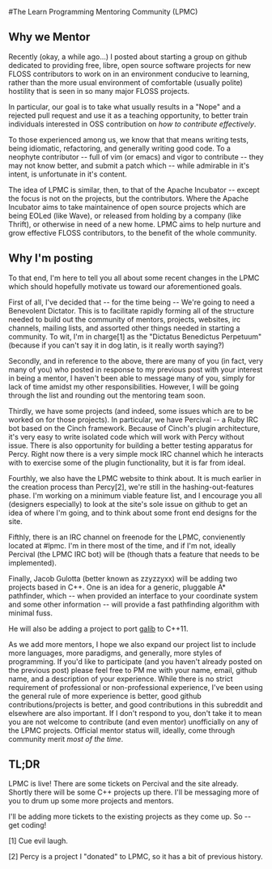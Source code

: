#The Learn Programming Mentoring Community (LPMC)

## Why we Mentor

Recently (okay, a while ago...) I posted about starting a group on github
dedicated to providing free, libre, open source software projects for new FLOSS
contributors to work on in an environment conducive to learning, rather than the
more usual environment of comfortable (usually polite) hostility that is seen in
so many major FLOSS projects.

In particular, our goal is to take what usually results in a "Nope" and a
rejected pull request and use it as a teaching opportunity, to better train
individuals interested in OSS contribution on _how to contribute effectively_.

To those experienced among us, we know that that means writing tests, being
idiomatic, refactoring, and generally writing good code. To a neophyte
contributor -- full of vim (or emacs) and vigor to contribute -- they may not
know better, and submit a patch which -- while admirable in it's intent, is
unfortunate in it's content.

The idea of LPMC is similar, then, to that of the Apache Incubator -- except the
focus is not on the projects, but the contributors. Where the Apache Incubator
aims to take maintainence of open source projects which are being EOLed (like
Wave), or released from holding by a company (like Thrift), or otherwise in need
of a new home. LPMC aims to help nurture and grow effective FLOSS contributors,
to the benefit of the whole community.

## Why I'm posting

To that end, I'm here to tell you all about some recent changes in the LPMC
which should hopefully motivate us toward our aforementioned goals.

First of all, I've decided that -- for the time being -- We're going to need a
Benevolent Dictator. This is to facilitate rapidly forming all of the structure
needed to build out the community of mentors, projects, websites, irc channels,
mailing lists, and assorted other things needed in starting a community. To wit,
I'm in charge[1] as the "Dictatus Benedictus Perpetuum" (because if you can't
say it in dog latin, is it really worth saying?)

Secondly, and in reference to the above, there are many of you (in fact, very
many of you) who posted in response to my previous post with your interest in
being a mentor, I haven't been able to message many of you, simply for lack of
time amidst my other responsibilities. However, I will be going through the list
and rounding out the mentoring team soon.

Thirdly, we have some projects (and indeed, some issues which are to be worked
on for those projects). In particular, we have Percival -- a Ruby IRC bot based
on the Cinch framework. Because of Cinch's plugin architecture, it's very easy
to write isolated code which will work with Percy without issue. There is also
opportunity for building a better testing apparatus for Percy. Right now there
is a very simple mock IRC channel which he interacts with to exercise some of
the plugin functionality, but it is far from ideal. 

Fourthly, we also have the LPMC website to think about. It is much earlier in
the creation process than Percy[2], we're still in the hashing-out-features
phase. I'm working on a minimum viable feature list, and I encourage you all
(designers especially) to look at the site's sole issue on github to get an idea
of where I'm going, and to think about some front end designs for the site.

Fifthly, there is an IRC channel on freenode for the LPMC, convienently located
at #lpmc. I'm in there most of the time, and if I'm not, ideally Percival (the
LPMC IRC bot) will be (though thats a feature that needs to be implemented).

Finally, Jacob Gulotta (better known as zzyzzyxx) will be adding two projects
based in C++. One is an idea for a generic, pluggable A\* pathfinder, which --
when provided an interface to your coordinate system and some other information
-- will provide a fast pathfinding algorithm with minimal fuss.

He will also be adding a project to port [galib](http://lancet.mit.edu/ga) to C++11.

As we add more mentors, I hope we also expand our project list to include more
languages, more paradigms, and generally, more styles of programming. If you'd
like to participate (and you haven't already posted on the previous post) please
feel free to PM me with your name, email, github name, and a description of your
experience. While there is no strict requirement of professional or
non-professional experience, I've been using the general rule of more experience
is better, good github contributions/projects is better, and good contributions
in this subreddit and elsewhere are also important. If I don't respond to you,
don't take it to mean you are not welcome to contribute (and even mentor)
unofficially on any of the LPMC projects. Official mentor status will, ideally,
come through community merit _most of the time_.

## TL;DR

LPMC is live! There are some tickets on Percival and the site already. Shortly
there will be some C++ projects up there. I'll be messaging more of you to drum
up some more projects and mentors. 

I'll be adding more tickets to the existing projects as they come up. So -- get
coding!

[1] Cue evil laugh.

[2] Percy is a project I "donated" to LPMC, so it has a bit of previous history.
